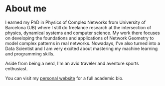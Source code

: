 # About me

I earned my PhD in Physics of Complex Networks from University of Barcelona (UB) where I still do freelance research at the intersection of physics, dynamical systems and computer science. My work there focuses on developing the foundations and applications of Network Geometry to model complex patterns in real networks. Nowadays, I've also turned into a Data Scientist and I am very excited about mastering my machine learning and programming skills.

Aside from being a nerd, I'm an avid traveler and aventure sports enthusiast.

You can visit my [personal website](https://elisendaortiz.github.io/) for a full academic bio.

